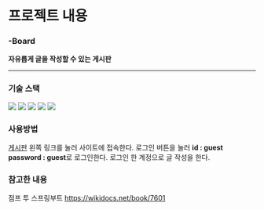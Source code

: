 # 프로젝트 내용

  ### -Board
  **자유롭게 글을 작성할 수 있는 게시판**

  ------
  ### 기술 스택 
  <img src="https://img.shields.io/badge/SpringBoot-6DB33F?style=flat-square&logo=springboot&logoColor=white"/></a>  <img src="https://img.shields.io/badge/JavaScript-F7DF1E?style=flat-square&logo=javascript&logoColor=white"/></a>
  <img src="https://img.shields.io/badge/java-007396?style=for-the-badge&logo=java&logoColor=white"></a>  <img src="https://img.shields.io/badge/mysql-4479A1?style=for-the-badge&logo=mysql&logoColor=white"></a>  <img src="https://img.shields.io/badge/amazonaws-232F3E?style=for-the-badge&logo=amazonaws&logoColor=white"></a>


  ### 사용방법
  <a href="http://ec2-15-164-58-170.ap-northeast-2.compute.amazonaws.com:8080">게시판</a> 왼쪽 링크를 눌러 사이트에 접속한다.
  로그인 버튼을 눌러 **id : guest password : guest**로 로그인한다.
  로그인 한 계정으로 글 작성을 한다.



### 참고한 내용
점프 투 스프링부트 https://wikidocs.net/book/7601
